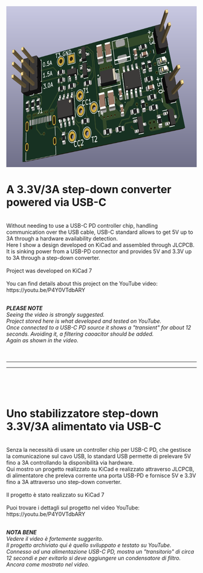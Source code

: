 <img src="https://github.com/maudeve-it/3.3V-3A-step-down-converter-powered-by-USB-C/blob/main/Immagine%202023-03-20%20104231.png" width="745" height="425">


# A 3.3V/3A step-down converter powered via USB-C
<br>
Without needing to use a USB-C PD controller chip, handling communication over the USB cable, USB-C standard allows to get 5V up to 3A through a hardware availability detection.<br> Here I show a design developed on KiCad and assembled through JLCPCB. It is sinking power from a USB-PD connector and provides 5V and 3.3V up to 3A through a step-down converter.<br>
<br>
Project was developed on KiCad 7<br>
<br>
You can find details about this project on the YouTube video: https://youtu.be/P4Y0VTdbARY
<br>
<br>
<i>
  
_**PLEASE NOTE**_<br>
Seeing the video is strongly suggested.<br>
Project stored here is what developed and tested on YouTube.<br>
Once connected to a USB-C PD source it shows a "transient" for about 12 seconds. Avoiding it, a filtering caoacitor should be added.<br>
Again as shown in the video.<br>
</i>
<br>
<br>

---
---

<br>
<br>
<br>

# Uno stabilizzatore step-down 3.3V/3A alimentato via USB-C

<br>
Senza la necessità di usare un controller chip per USB-C PD, che gestisce la comunicazione sul cavo USB, lo standard USB permette di prelevare 5V fino a 3A controllando la disponibilità via hardware.<br>
Qui mostro un progetto realizzato su KiCad e realizzato attraverso JLCPCB, di alimentatore che preleva corrente una porta USB-PD e fornisce 5V e 3.3V fino a 3A attraverso uno step-down converter.<br>
<br>
Il progetto è stato realizzato su KiCad 7<br>
<br>
Puoi trovare i dettagli sul progetto nel video YouTube: https://youtu.be/P4Y0VTdbARY
<br>
<br>
<i>
  
_**NOTA BENE**_<br>
Vedere il video è fortemente suggerito.<br>
Il progetto archiviato qui è quello sviluppato e testato su YouTube.<br>
Connesso ad una alimentazione USB-C PD, mostra un "transitorio" di circa 12 secondi e per evitarlo si deve aggiungere un condensatore di filtro.<br>
Ancora come mostrato nel video.<br>
</i>


